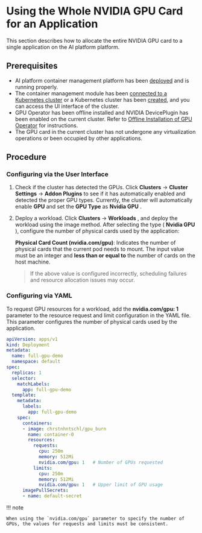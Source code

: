 # Using the Whole NVIDIA GPU Card for an Application

This section describes how to allocate the entire NVIDIA GPU card to a single application on the AI platform platform.

## Prerequisites

- AI platform container management platform has been [deployed](https://docs.daocloud.io/install/index.html) and is running properly.
- The container management module has been [connected to a Kubernetes cluster](../../clusters/integrate-cluster.md) or a Kubernetes cluster has been [created](../../clusters/create-cluster.md), and you can access the UI interface of the cluster.
- GPU Operator has been offline installed and NVIDIA DevicePlugin has been enabled on the current cluster. Refer to [Offline Installation of GPU Operator](install_nvidia_driver_of_operator.md) for instructions.
- The GPU card in the current cluster has not undergone any virtualization operations or been occupied by other applications.

## Procedure

### Configuring via the User Interface

1. Check if the cluster has detected the GPUs. Click __Clusters__ -> __Cluster Settings__ -> __Addon Plugins__ to see if it has automatically enabled and detected the proper GPU types.
   Currently, the cluster will automatically enable __GPU__ and set the __GPU Type__ as __Nvidia GPU__ .

    

2. Deploy a workload. Click __Clusters__ -> __Workloads__ , and deploy the workload using the image method. After selecting the type ( __Nvidia GPU__ ), configure the number of physical cards used by the application:

    **Physical Card Count (nvidia.com/gpu)**: Indicates the number of physical cards that the current pod needs to mount. The input value must be an integer and **less than or equal to** the number of cards on the host machine.

    
    
    > If the above value is configured incorrectly, scheduling failures and resource allocation issues may occur.

### Configuring via YAML

To request GPU resources for a workload, add the __nvidia.com/gpu: 1__ parameter to the resource request and limit configuration in the YAML file. This parameter configures the number of physical cards used by the application.

```yaml
apiVersion: apps/v1
kind: Deployment
metadata:
  name: full-gpu-demo
  namespace: default
spec:
  replicas: 1
  selector:
    matchLabels:
      app: full-gpu-demo
  template:
    metadata:
      labels:
        app: full-gpu-demo
    spec:
      containers:
      - image: chrstnhntschl/gpu_burn
        name: container-0
        resources:
          requests:
            cpu: 250m
            memory: 512Mi
            nvidia.com/gpu: 1   # Number of GPUs requested
          limits:
            cpu: 250m
            memory: 512Mi
            nvidia.com/gpu: 1   # Upper limit of GPU usage
      imagePullSecrets:
      - name: default-secret
```

!!! note

    When using the `nvidia.com/gpu` parameter to specify the number of GPUs, the values for requests and limits must be consistent.
